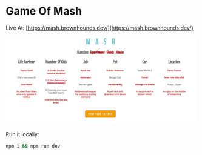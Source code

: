 # Game Of Mash

Live At: [https://mash.brownhounds.dev/](https://mash.brownhounds.dev/)

![alt text](https://github.com/brownhounds/mash-vue/blob/main/screenshot.png?raw=true)

Run it locally:

```bash
npm i && npm run dev
```
